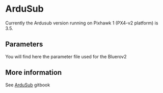 # ArduSub

Currently the Ardusub version running on Pixhawk 1 \(PX4-v2 platform\)  is 3.5.

## Parameters 

You will find here the parameter file used for the Bluerov2

## More information 

See [ArduSub](https://www.ardusub.com) gitbook



